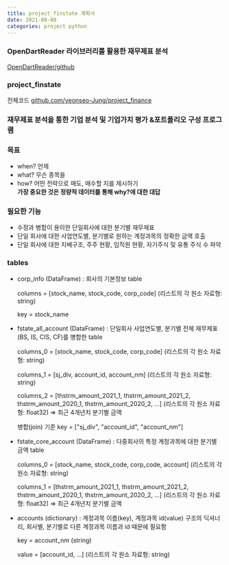 ```yaml
---
title: project_finstate 계획서 
date: 2021-08-08
categories: project python 
---
```

### OpenDartReader 라이브러리를 활용한 재무제표 분석  
[OpenDartReader/github](https://github.com/FinanceData/OpenDartReader)  
  
### project_finstate
전체코드 [github.com/yeonseo-Jung/project_finance](https://github.com/yeonseo-Jung/project_finance/blob/aca4af282fedc2452e5f95f44f3d58ab07d4f09a/finstate.py)  

### 재무제표 분석을 통한 기업 분석 및 기업가치 평가  &포트폴리오 구성 프로그램

### 목표
* when? 언제 
* what? 무슨 종목을  
* how? 어떤 전략으로 매도, 매수할 지를 제시하기  
**가장 중요한 것은 정량적 데이터를 통해 why?에 대한 대답**

### 필요한 기능

* 수정과 병합이 용이한 단일회사에 대한 분기별 재무제표
* 단일 회사에 대한 사업연도별, 분기별로 원하는 계정과목의 정확한 금액 호출
* 단일 회사에 대한 지배구조, 주주 현황, 임직원 현황,  자기주식 및 유통 주식 수 파악

### tables 
  
* corp_info (DataFrame) : 회사의 기본정보 table  

    columns = [stock_name, stock_code, corp_code] (리스트의 각 원소 자료형: string)

    key = stock_name

* fstate_all_account (DataFrame) : 단일회사 사업연도별, 분기별 전체 재무제표(BS, IS, CIS, CF)를 병합한 table  

    columns_0 = [stock_name, stock_code, corp_code] (리스트의 각 원소 자료형: string)

    columns_1 = [sj_div, account_id, account_nm] (리스트의 각 원소 자료형: string)

    columns_2 = [thstrm_amount_2021_1, thstrm_amount_2021_2, thstrm_amount_2020_1, thstrm_amount_2020_2, ...] (리스트의 각 원소 자료형: float32) ⇒ 최근 4개년치 분기별 금액

    병합(join) 기준 key = ["sj_div", "account_id", "account_nm"]
  
* fstate_core_account (DataFrame) : 다중회사의 특정 계정과목에 대한 분기별 금액 table  

    columns_0 = [stock_name, stock_code, corp_code, account] (리스트의 각 원소 자료형: string)

    columns_1 = [thstrm_amount_2021_1, thstrm_amount_2021_2, thstrm_amount_2020_1, thstrm_amount_2020_2, ...] (리스트의 각 원소 자료형: float32) ⇒ 최근 4개년치 분기별 금액  
      
* accounts (dictionary) : 계정과목 이름(key), 계정과목 id(value) 구조의 딕셔너리, 회사별, 분기별로 다른 계정과목 이름과 id 때문에 필요함  

    key = account_nm (string)  

    value = [account_id, ...] (리스트의 각 원소 자료형: string)
